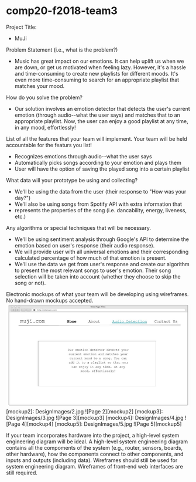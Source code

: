# comp20-f2018-team3

Project Title: 
* MuJi

Problem Statement (i.e., what is the problem?)
* Music has great impact on our emotions. It can help uplift us when we are 
  down, or get us motivated when feeling lazy. However, it's a hassle and 
  time-consuming to create new playlists for different moods. It's even more
  time-consuming to search for an appropriate playlist that matches your mood. 

How do you solve the problem?
* Our solution involves an emotion detector that detects the user's current
  emotion (through audio--what the user says) and matches that to an 
  appropriate playlist. Now, the user can enjoy a good playlist at any time,
  in any mood, effortlessly!

List of all the features that your team will implement. Your team will 
be held accountable for the featurs you list!
* Recognizes emotions through audio--what the user says
* Automatically picks songs according to your emotion and plays them 
* User will have the option of saving the played song into a certain playlist 

What data will your prototype be using and collecting?
* We'll be using the data from the user (their response to "How was your day?") 
* We'll also be using songs from Spotify API with extra information that 
* represents the properties of the song (i.e. dancability, energy, liveness, etc.)

Any algorithms or special techniques that will be necessary.
* We'll be using sentiment analysis through Google's API to determine the emotion
  based on user's response (their audio response). 
* We will provide user with all universal emotions and their corresponding 
  calculated percentage of how much of that emotion is present. 
* We'll use the data we get from user's response and create our algorithm to 
  present the most relevant songs to user's emotion. Their song selection 
  will be taken into account (whether they choose to skip the song or not).

Electronic mockups of what your team will be developing using wireframes. No
hand-drawn mockups accepted. 
![Page 1](DesignImages/1.jpg)
[mockup2]: DesignImages/2.jpg
![Page 2][mockup2]
[mockup3]: DesignImages/3.jpg
![Page 3][mockup3]
[mockup4]: DesignImages/4.jpg
![Page 4][mockup4]
[mockup5]: DesignImages/5.jpg
![Page 5][mockup5]


If your team incorporates hardware into the project, a high-level system
engineering diagram will be ideal. A high-level system engineering diagram
contains all the compoments of the system (e.g., router, sensors, boards, 
other hardware), how the components connect to other components, and inputs 
and outputs (including data). Wireframes should still be used for system 
engineering diagram. Wireframes of front-end web interfaces are still required.
